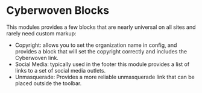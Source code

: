 # Cyberwoven Blocks

This modules provides a few blocks that are nearly universal on all sites and rarely need custom markup:

* Copyright: allows you to set the organization name in config, and provides a block that will set the copyright correctly and includes the Cyberwoven link.
* Social Media: typically used in the footer this module provides a list of links to a set of social media outlets.
* Unmasquerade: Provides a more reliable unmasquerade link that can be placed outside the toolbar.